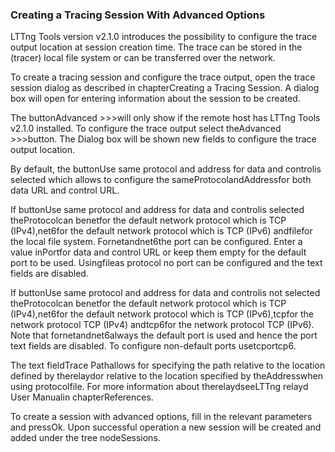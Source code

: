 ### Creating a Tracing Session With Advanced Options

LTTng Tools version v2.1.0 introduces the possibility to configure the trace output location at session creation time. The trace can be stored in the (tracer) local file system or can be transferred over the network.

To create a tracing session and configure the trace output, open the trace session dialog as described in chapterCreating a Tracing Session. A dialog box will open for entering information about the session to be created.



The buttonAdvanced >>>will only show if the remote host has LTTng Tools v2.1.0 installed. To configure the trace output select theAdvanced >>>button. The Dialog box will be shown new fields to configure the trace output location.



By default, the buttonUse same protocol and address for data and controlis selected which allows to configure the sameProtocolandAddressfor both data URL and control URL.

If buttonUse same protocol and address for data and controlis selected theProtocolcan benetfor the default network protocol which is TCP (IPv4),net6for the default network protocol which is TCP (IPv6) andfilefor the local file system. Fornetandnet6the port can be configured. Enter a value inPortfor data and control URL or keep them empty for the default port to be used. Usingfileas protocol no port can be configured and the text fields are disabled.

If buttonUse same protocol and address for data and controlis not selected theProtocolcan benetfor the default network protocol which is TCP (IPv4),net6for the default network protocol which is TCP (IPv6),tcpfor the network protocol TCP (IPv4) andtcp6for the network protocol TCP (IPv6). Note that fornetandnet6always the default port is used and hence the port text fields are disabled. To configure non-default ports usetcportcp6.

The text fieldTrace Pathallows for specifying the path relative to the location defined by therelaydor relative to the location specified by theAddresswhen using protocolfile. For more information about therelaydseeLTTng relayd User Manualin chapterReferences.

To create a session with advanced options, fill in the relevant parameters and pressOk. Upon successful operation a new session will be created and added under the tree nodeSessions.